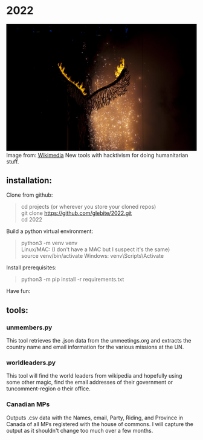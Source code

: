 # 2022
![Quqnus](The_phoenix_rises.jpg)
Image from: [Wikimedia](https://commons.wikimedia.org/wiki/File:The_phoenix_rises.jpg)
New tools with hacktivism for doing humanitarian stuff. 

## installation:  
Clone from github:  
> cd projects (or wherever you store your cloned repos)  
> git clone https://github.com/glebite/2022.git  
> cd 2022

Build a python virtual environment:  
> python3 -m venv venv  
Linux/MAC:
(I don't have a MAC but I suspect it's the same)  
> source venv/bin/activate
Windows:
> venv\Scripts\Activate

Install prerequisites:
> python3 -m pip install -r requirements.txt

Have fun:
>

## tools:  
  
### unmembers.py  
This tool retrieves the .json data from the unmeetings.org and extracts
the country name and email information for the various missions at the UN.  
  
  
### worldleaders.py  
This tool will find the world leaders from wikipedia and hopefully using some
other magic, find the email addresses of their government or tuncomment-region
o their office.

### Canadian MPs
Outputs .csv data with the Names, email, Party, Riding, and Province in Canada
of all MPs registered with the house of commons.  I will capture the output
as it shouldn't change too much over a few months.

